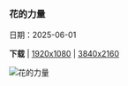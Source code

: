 ### 花的力量

日期：2025-06-01

**下载**  |  [1920x1080](https://cn.bing.com/th?id=OHR.EchinaceaButterfly_ZH-CN7877489878_1920x1080.jpg)  |  [3840x2160](https://cn.bing.com/th?id=OHR.EchinaceaButterfly_ZH-CN7877489878_UHD.jpg)

![花的力量](https://cn.bing.com/th?id=OHR.EchinaceaButterfly_ZH-CN7877489878_1920x1080.jpg "一只停在紫锥菊上的灰蝶，洛克菲勒州立公园，纽约 (© Marianne A. Campolongo/Alamy)")

